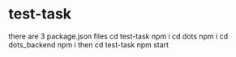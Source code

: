# test-task
there are 3 package.json files
cd test-task npm i
cd dots npm i
cd dots_backend npm i
then cd test-task npm start
